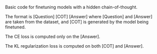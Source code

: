 Basic code for finetuning models with a hidden chain-of-thought.

The format is [Question] [COT] [Answer] where [Question] and [Answer] are taken from the dataset, and [COT] is generated by the model being finetuned.

The CE loss is computed only on the [Answer].

The KL regularization loss is computed on both [COT] and [Answer].
